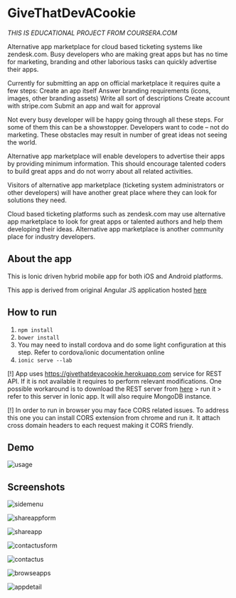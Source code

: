 # GiveThatDevACookie

*THIS IS EDUCATIONAL PROJECT FROM COURSERA.COM*

Alternative app marketplace for cloud based ticketing systems like zendesk.com. Busy developers who are making great apps but has no time for marketing, branding and other laborious tasks can quickly advertise their apps.

Currently for submitting an app on official marketplace it requires quite a few steps:
 	Create an app itself
 	Answer branding requirements (icons, images, other branding assets)
 	Write all sort of descriptions
 	Create account with stripe.com
 	Submit an app and wait for approval

Not every busy developer will be happy going through all these steps. For some of them this can be a showstopper. Developers want to code – not do marketing. These obstacles may result in number of great ideas not seeing the world.

Alternative app marketplace will enable developers to advertise their apps by providing minimum information. This should encourage talented coders to build great apps and do not worry about all related activities.

Visitors of alternative app marketplace (ticketing system administrators or other developers) will have another great place where they can look for solutions they need.

Cloud based ticketing platforms such as zendesk.com may use alternative app marketplace to look for great apps or talented authors and help them developing their ideas. Alternative app marketplace is another community place for industry developers.

## About the app

This is Ionic driven hybrid mobile app for both iOS and Android platforms.

This app is derived from original Angular JS application hosted [here](https://github.com/Sarapulov/GiveThatDevACookie)

## How to run

1. `npm install`
2. `bower install`
3. You may need to install cordova and do some light configuration at this step. Refer to cordova/ionic documentation online
4. `ionic serve --lab`

[!] App uses https://givethatdevacookie.herokuapp.com service for REST API. If it is not available it requires to perform relevant modifications. One possible workaround is to download the REST server from [here](https://github.com/Sarapulov/GiveThatDevACookie) > run it > refer to this server in Ionic app. It will also require MongoDB instance.

[!] In order to run in browser you may face CORS related issues. To address this one you can install CORS extension from chrome and run it. It attach cross domain headers to each request making it CORS friendly.

## Demo

![usage](screenshots/usage_recording.gif)

## Screenshots

![sidemenu](screenshots/sidemenu.png)

![shareappform](screenshots/shareappform.png)

![shareapp](screenshots/shareapp.png)

![contactusform](screenshots/contactusform.png)

![contactus](screenshots/contactus.png)

![browseapps](screenshots/browseapps.png)

![appdetail](screenshots/appdetail.png)
